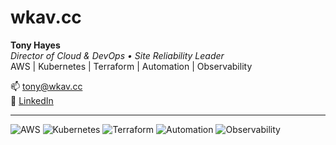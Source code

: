 # wkav.cc

**Tony Hayes**  
*Director of Cloud & DevOps • Site Reliability Leader*  
AWS | Kubernetes | Terraform | Automation | Observability  

📫 [tony@wkav.cc](mailto:tony@wkav.cc)  
🔗 [LinkedIn](https://www.linkedin.com/in/tony-hayes-880596)

---

![AWS](https://img.shields.io/badge/AWS-cloud-orange?logo=amazonaws)
![Kubernetes](https://img.shields.io/badge/Kubernetes-orchestration-blue?logo=kubernetes)
![Terraform](https://img.shields.io/badge/Terraform-IaC-purple?logo=terraform)
![Automation](https://img.shields.io/badge/Automation-efficient-lightgrey)
![Observability](https://img.shields.io/badge/Observability-metrics-yellow)
